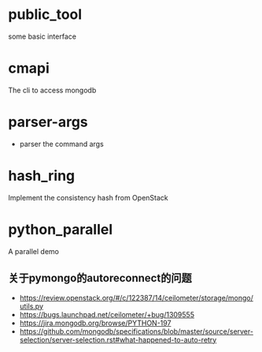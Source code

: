 # public\_tool
some basic interface

# cmapi
The cli to access mongodb

# parser-args
* parser the command args

# hash\_ring
Implement the consistency hash from OpenStack

# python\_parallel
A parallel demo

## 关于pymongo的autoreconnect的问题
* https://review.openstack.org/#/c/122387/14/ceilometer/storage/mongo/utils.py
* https://bugs.launchpad.net/ceilometer/+bug/1309555
* https://jira.mongodb.org/browse/PYTHON-197
* https://github.com/mongodb/specifications/blob/master/source/server-selection/server-selection.rst#what-happened-to-auto-retry
